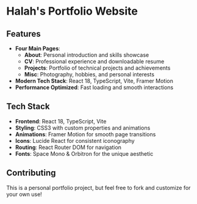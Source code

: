 # Halah's Portfolio Website

## Features
- **Four Main Pages**:
  - **About**: Personal introduction and skills showcase
  - **CV**: Professional experience and downloadable resume
  - **Projects**: Portfolio of technical projects and achievements
  - **Misc**: Photography, hobbies, and personal interests
- **Modern Tech Stack**: React 18, TypeScript, Vite, Framer Motion
- **Performance Optimized**: Fast loading and smooth interactions

## Tech Stack

- **Frontend**: React 18, TypeScript, Vite
- **Styling**: CSS3 with custom properties and animations
- **Animations**: Framer Motion for smooth page transitions
- **Icons**: Lucide React for consistent iconography
- **Routing**: React Router DOM for navigation
- **Fonts**: Space Mono & Orbitron for the unique aesthetic

## Contributing

This is a personal portfolio project, but feel free to fork and customize for your own use!

